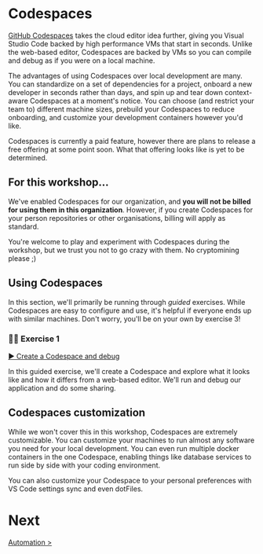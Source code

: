 # Codespaces

[GitHub Codespaces](https://github.com/features/codespaces) takes the cloud editor idea further, giving you Visual Studio Code backed by high performance VMs that start in seconds. Unlike the web-based editor, Codespaces are backed by VMs so you can compile and debug as if you were on a local machine. 

The advantages of using Codespaces over local development are many. You can standardize on a set of dependencies for a project, onboard a new developer in seconds rather than days, and spin up and tear down context-aware Codespaces at a moment's notice. You can choose (and restrict your team to) different machine sizes, prebuild your Codespaces to reduce onboarding, and customize your development containers however you'd like.

Codespaces is currently a paid feature, however there are plans to release a free offering at some point soon. What that offering looks like is yet to be determined.

## For this workshop...

We've enabled Codespaces for our organization, and **you will not be billed for using them in this organization**. However, if you create Codespaces for your person repositories or other organisations, billing will apply as standard.

You're welcome to play and experiment with Codespaces during the workshop, but we trust you not to go crazy with them. No cryptomining please ;)

## Using Codespaces

In this section, we'll primarily be running through _guided_ exercises. While Codespaces are easy to configure and use, it's helpful if everyone ends up with similar machines. Don't worry, you'll be on your own by exercise 3!

### 👩‍💻 Exercise 1

[▶️ Create a Codespace and debug](exercise-1.md)

In this guided exercise, we'll create a Codespace and explore what it looks like and how it differs from a web-based editor. We'll run and debug our application and do some sharing.

## Codespaces customization

While we won't cover this in this workshop, Codespaces are extremely customizable. You can customize your machines to run almost any software you need for your local development. You can even run multiple docker containers in the one Codespace, enabling things like database services to run side by side with your coding environment.

You can also customize your Codespace to your personal preferences with VS Code settings sync and even dotFiles.

# Next
[Automation &gt;](../4-Automation/)